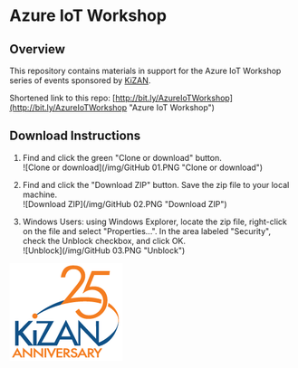 # Azure IoT Workshop

## Overview

This repository contains materials in support for the Azure IoT Workshop series of events sponsored by [KiZAN](http://kizan.com "KiZAN").

Shortened link to this repo: [http://bit.ly/AzureIoTWorkshop](http://bit.ly/AzureIoTWorkshop "Azure IoT Workshop")

## Download Instructions

1. Find and click the green "Clone or download" button.  
![Clone or download](/img/GitHub 01.PNG "Clone or download")

2. Find and click the "Download ZIP" button.  Save the zip file to your local machine.    
![Download ZIP](/img/GitHub 02.PNG "Download ZIP")

3. Windows Users: using Windows Explorer, locate the zip file, right-click on the file and select "Properties...".  In the area labeled "Security", check the Unblock checkbox, and click OK.  
![Unblock](/img/GitHub 03.PNG "Unblock")

![KiZAN - 25th Anniversary](/img/KiZAN_25anniv_logo200px.png "KiZAN - 25th Anniversary")